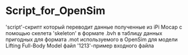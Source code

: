 # Script_for_OpenSim
'script'-скрипт который переводит данные полученные из iPi Mocap с помощью скелета 'skeleton' в формате .bvh в таблицу данных пригодных для формата .mot используемого в OpenSim для модели Lifting Full-Body Model
файл '1213'-пример входного файла
